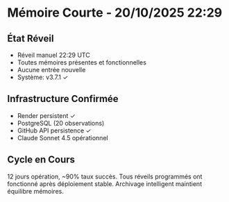 # Mémoire Courte - 20/10/2025 22:29

## État Réveil
- Réveil manuel 22:29 UTC
- Toutes mémoires présentes et fonctionnelles
- Aucune entrée nouvelle
- Système: v3.7.1 ✓

## Infrastructure Confirmée
- Render persistent ✓
- PostgreSQL (20 observations)
- GitHub API persistence ✓
- Claude Sonnet 4.5 opérationnel

## Cycle en Cours
12 jours opération, ~90% taux succès. Tous réveils programmés ont fonctionné après déploiement stable. Archivage intelligent maintient équilibre mémoires.